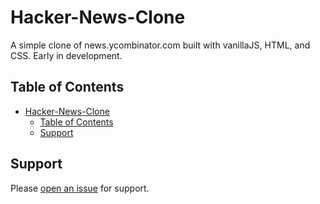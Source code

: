 # Hacker-News-Clone

A simple clone of news.ycombinator.com built with vanillaJS, HTML, and CSS. Early in development.

## Table of Contents

- [Hacker-News-Clone](#hacker-news-clone)
  - [Table of Contents](#table-of-contents)
  - [Support](#support)


## Support

Please [open an issue](https://github.com/kai-borg/hacker-news-clone/issues/new) for support.